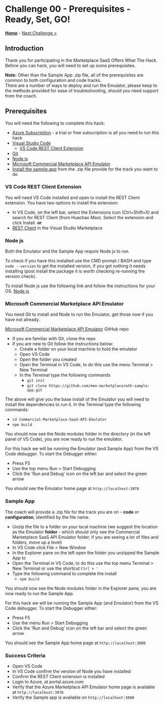 # Challenge 00 - Prerequisites - Ready, Set, GO!

**[Home](../README.md)** - [Next Challenge >](./Challenge-01.md)

## Introduction

Thank you for participating in the Marketplace SaaS Offers What The Hack. Before you can hack, you will need to set up some prerequisites.

**Note:** Other than the Sample App .zip file, all of the prerequisites are common to both configuration and code tracks.  
There are a number of ways to deploy and run the Emulator, please keep to the methods provided for ease of troubleshooting, should you need support from the coach.

## Prerequisites

You will need the following to complete this hack:

- [Azure Subscription](../../000-HowToHack/WTH-Common-Prerequisites.md#azure-subscription) - a trial or free subscription is all you need to run this hack 
- [Visual Studio Code](../../000-HowToHack/WTH-Common-Prerequisites.md#visual-studio-code)
  - [VS Code REST Client Extension](#vs-code-rest-client-extension)
- [Git](../../000-HowToHack/WTH-Common-Prerequisites.md#git)
- [Node js](#node-js)
- [Microsoft Commercial Marketplace API Emulator](#microsoft-commercial-marketplace-api-emulator)
- [Install the sample app](#sample-app) from the .zip file provide for the track you want to do


### VS Code REST Client Extension
You will need VS Code installed and open to install the REST Client extension. You have two options to install the extension:
- In VS Code, on the left bar, select the Extensions icon (Ctrl+Shift+X) and search for REST Client (from Huachao Mao). Select the extension and click Install.
**or**
- [REST Client](https://marketplace.visualstudio.com/items?itemName=humao.rest-client) in the Visual Studio Marketplace

### Node js
Both the Emulator and the Sample App require Node js to run.

To check if you have this installed use the CMD prompt / BASH and type `node --version` to get the installed version, if you get nothing it needs installing (post install the package it is worth checking re-running the version check).

To install Node js use the following link and follow the instructions for your OS.
[Node js](https://nodejs.org/en) 


### Microsoft Commercial Marketplace API Emulator
You need Git to install and Node to run the Emulator, get those now if you have not already. 

[Microsoft Commercial Marketplace API Emulator](https://github.com/microsoft/Commercial-Marketplace-SaaS-API-Emulator) GitHub repo

- if you are familiar with Git, clone the repo
- if you are new to Git follow the instructions below:
  - Create a folder on your local machine to hold the emulator
  - Open VS Code
  - Open the folder you created
  - Open the Terminal in VS Code, to do this use the menu Terminal > New Terminal
  - In the Terminal type the following commands
    - `git init`
    - `git clone https://github.com/meo-marketplace/wth-sample-app.git`


The above will give you the base install of the Emulator you will need to install the dependencies to run it. In the Terminal type the following commands:

- `cd Commercial-Marketplace-SaaS-API-Emulator`
- `npm build`

You should now see the Node modules folder in the directory (in the left panel of VS Code), you are now ready to run the emulator.

For this hack we will be running the Emulator (and Sample App) from the VS Code debugger. To start the Debugger either:
- Press F5
- Use the top menu Run > Start Debugging
- Click the 'Run and Debug' icon on the left bar and select the green arrow

You should see the Emulator home page at `http://localhost:3978`

### Sample App
The coach will provide a .zip file for the track you are on - **code** or **configuration**, identified by the file name.

- Unzip the file to a folder on your local machine (we suggest the location as the Emulator **folder** - which should only see the Commercial Marketplace SaaS API Emulator folder, if you are seeing a lot of files and folders, move up a level)
- In VS Code click File > New Window
- In the Explorer pane on the left open the folder you unzipped the Sample App to
- Open the Terminal in VS Code, to do this use the top menu Terminal > New Terminal or use the shortcut `Ctrl + '`
- Type the following command to complete the install
  - `npm build`

You should now see the Node modules folder in the Explorer pane, you are now ready to run the Sample App.

For this hack we will be running the Sample App (and Emulator) from the VS Code debugger. To start the Debugger either:
- Press F5
- Use the menu Run > Start Debugging
- Click the 'Run and Debug' icon on the left bar and select the green arrow

You should see the Sample App home page at `http://localhost:3000`


### Success Criteria

- Open VS Code
- In VS Code confirm the version of Node you have installed
- Confirm the REST Client extension is installed
- Login to Azure, at portal.azure.com 
- Verify that the Azure Marketplace API Emulator home page is available at `http://localhost:3978`
- Verify the Sample app is available on `http://localhost:3000`

